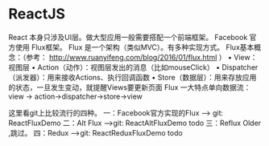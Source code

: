 # ReactJS

React 本身只涉及UI层。做大型应用一般需要搭配一个前端框架。
Facebook 官方使用 Flux框架。
Flux 是一个架构（类似MVC）。有多种实现方式。
Flux基本概念：（参考： <http://www.ruanyifeng.com/blog/2016/01/flux.html> ）
• View： 视图层
• Action（动作）：视图层发出的消息（比如mouseClick）
• Dispatcher（派发器）：用来接收Actions、执行回调函数
• Store（数据层）：用来存放应用的状态，一旦发生变动，就提醒Views要更新页面
Flux 一大特点单向数据流： view -> action->dispatcher->store->view


这里看git上比较流行的四种。
一：Facebook官方实现的Flux --> git: ReactFluxDemo
二：Alt Flux -->git: ReactAltFluxDemo todo
三：Reflux
Older ,跳过。
四：Redux -->git: ReactReduxFluxDemo todo
